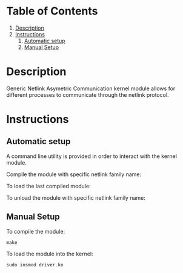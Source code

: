 
# Table of Contents

1.  [Description](#orgfcd398a)
2.  [Instructions](#orgc72f694)
    1.  [Automatic setup](#orgb73b514)
    2.  [Manual Setup](#orgc1cce9e)



<a id="orgfcd398a"></a>

# Description

Generic Netlink Asymetric Communication kernel module allows for different
processes to communicate through the netlink protocol.


<a id="orgc72f694"></a>

# Instructions


<a id="orgb73b514"></a>

## Automatic setup

A command line utility is provided in order to interact with the
kernel module.

Compile the module with specific netlink family name:

    

To load the last compiled module:

    

To unload the module with specific netlink family name:


<a id="orgc1cce9e"></a>

## Manual Setup

To compile the module:

    make

To load the module into the kernel:

    sudo insmod driver.ko


